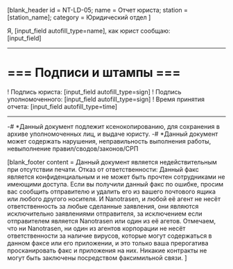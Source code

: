 [blank_header
id = NT-LD-05;
name = Отчет юриста;
station = [station_name];
category = Юридический отдел
]


Я, [input_field autofill_type=name], как юрист сообщаю:<br>
[input_field]

---

# === Подписи и штампы ===

! Подпись юриста: [input_field autofill_type=sign]
! Подпись уполномоченного: [input_field autofill_type=sign]
! Время принятия отчета: [input_field autofill_type=time]

---

-# *Данный документ подлежит ксенокопированию, для сохранения в архиве уполномоченных лиц, и выдаче юристу.
-# *Данный документ может содержать нарушения, неправильность выполнения работы, невыполнение правил/сводов/законов/СРП

[blank_footer
content = Данный документ является недействительным при отсутствии печати.
Отказ от ответственности: Данный факс является конфиденциальным и не может быть прочтен сотрудниками не имеющими доступа. Если вы получили данный факс по ошибке, просим вас сообщить отправителю и удалить его из вашего почтового ящика или любого другого носителя. И Nanotrasen, и любой её агент не несёт ответственность за любые сделанные заявления, они являются исключительно заявлениями отправителя, за исключением если отправителем является Nanotrasen или один из её агетов. Отмечаем, что ни Nanotrasen, ни один из агентов корпорации не несёт ответственности за наличие вирусов, которые могут содержаться в данном факсе или его приложении, и это только ваша прерогатива просканировать факс и приложения на них. Никакие контракты не могут быть заключены посредством факсимильной связи.
]
